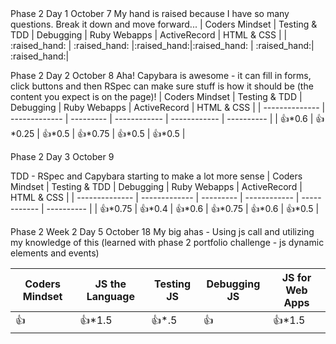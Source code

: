 <link href="http://kevinburke.bitbucket.org/markdowncss/markdown.css" rel="stylesheet"></link>
Phase 2 Day 1 October 7
My hand is raised because I have so many questions. Break it down and move forward...
| Coders Mindset | Testing & TDD | Debugging   | Ruby Webapps | ActiveRecord | HTML & CSS   |
|  :raised_hand: | :raised_hand: |:raised_hand:|:raised_hand: | :raised_hand:| :raised_hand:|

Phase 2 Day 2 October 8
Aha! Capybara is awesome - it can fill in forms, click buttons and then RSpec can make sure 
stuff is how it should be (the content you expect is on the page)!
| Coders Mindset | Testing & TDD | Debugging | Ruby Webapps | ActiveRecord | HTML & CSS |
| -------------- | ------------- | --------- | ------------ | ------------ | ---------- |
|    :+1:*0.6    | :+1:*0.25     | :+1:*0.5  | :+1:*0.75    |  :+1:*0.5    | :+1:*0.5   |

Phase 2 Day 3 October 9

TDD - RSpec and Capybara starting to make a lot more sense
| Coders Mindset | Testing & TDD | Debugging | Ruby Webapps | ActiveRecord | HTML & CSS |
| -------------- | ------------- | --------- | ------------ | ------------ | ---------- |
|    :+1:*0.75   | :+1:*0.4     | :+1:*0.6   | :+1:*0.75    |  :+1:*0.6    | :+1:*0.5   |

Phase 2 Week 2 Day 5
October 18
My big ahas - 
Using js call and utilizing my knowledge of this (learned with phase 2 portfolio challenge - js dynamic elements and events)
 
| Coders Mindset | JS the Language | Testing JS | Debugging JS | JS for Web Apps |
| -------------- | --------------- | ---------- | ------------ | --------------- |
|   :+1:            |      :+1:*1.5          |  :+1:*.5          |    :+1:       | :+1:*1.5         |


